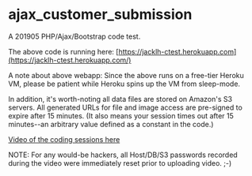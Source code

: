 # ajax_customer_submission

A 201905 PHP/Ajax/Bootstrap code test.


The above code is running here: [https://jacklh-ctest.herokuapp.com](https://jacklh-ctest.herokuapp.com/)


A note about above webapp:
Since the above runs on a free-tier Heroku VM, please be patient while Heroku spins up the VM from sleep-mode.


In addition, it's worth-noting all data files are stored on Amazon's S3 servers. All generated URLs for file and image access are pre-signed to expire after 15 minutes. (It also means your session times out after 15 minutes--an arbitrary value defined as a constant in the code.)


[Video of the coding sessions here](https://www.youtube.com/playlist?list=PLdkvASC3LVIZ5vC6PdP3ZcdIjOInp95g4)

NOTE: For any would-be hackers, all Host/DB/S3 passwords recorded during the video were immediately reset prior to uploading video. ;-)

